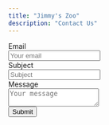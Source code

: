```yaml
---
title: "Jimmy's Zoo"
description: "Contact Us"
---
```


<form id="imagesubmit" method="POST" action="https://formspree.io/bwart@marketo.com">
  <input type="hidden" name="_subject" value="The Scrum Zoo: Contact Submission" />
  <input type="hidden" name="_gotcha" style="display:none" />
  <input type="hidden" name="_next" value="https://bwart-mkto.github.io/scrum_zoo/thankyou" />
  <input type="hidden" name="_cc" value="sfabini@marketo.com,kbielewicz@marketo.com,mfenwick@marketo.com,talkhateeb@marketo.com" />
Email<br/><input type="email" name="email" placeholder="Your email" /><br/>
Subject<br/><input type="text" name="subject" placeholder="Subject" /><br/>
Message<br/><textarea placeholder="Your message"></textarea><br/>
  <button type="submit">Submit</button>
</form>
<script>
    var imagesubmit =  document.getElementById('imagesubmit');
    contactform.setAttribute('action', '//formspree.io/' + 'bwart' + '@' + 'marketo' + '.' + 'com');
</script>
